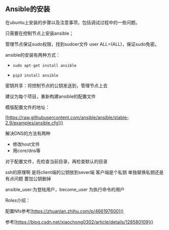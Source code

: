 ## Ansible的安装

在ubuntu上安装的步骤以及注意事项，包括调试过程中的一些问题。

只需要在控制节点上安装ansible；

管理节点保证sudo权限，找到sudoer文件  user ALL=(ALL)，保证sudo免密。

ansible的安装有两种方式：

* ```
  sudo apt-get install ansible
  ```
* ```
  pip3 install ansible
  ```

密钥共享：将控制节点的公钥发送到，管理节点上去

建议为每个项目，重新构建ansible的配置文件

模版配置文件的地址：

[https://raw.githubusercontent.com/ansible/ansible/stable-2.9/examples/ansible.cfg]()

解决DNS的方法有两种

* 修改host文件
* 用core/dns等

对于配置文件，先检查当前目录，再检查默认的目录

ssh的原理啊 是将client端的公钥放到sever端 客户端是个私钥  单独替换私钥还是有点问题 要加公钥删掉

ansible_user:为登陆用户，become_user 为执行命令的用户

Roles介绍：

配置Nfs参考[https://zhuanlan.zhihu.com/p/466197600]()


参考[https://blog.csdn.net/xiaochong0302/article/details/128580109]()
